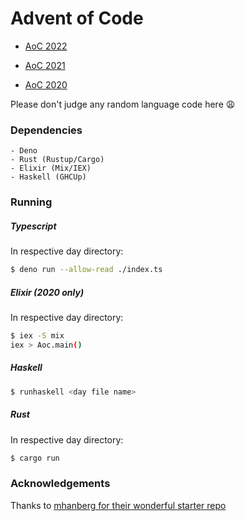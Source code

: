 # Advent of Code 

- [AoC 2022](https://adventofcode.com/2022/about)

- [AoC 2021](https://adventofcode.com/2021/about)

- [AoC 2020](https://adventofcode.com/2020/about)

Please don't judge any random language code here :weary:

### Dependencies
    - Deno
    - Rust (Rustup/Cargo)
    - Elixir (Mix/IEX)
    - Haskell (GHCUp)
    
### Running

##### Typescript
In respective day directory:
```bash
$ deno run --allow-read ./index.ts
```

##### Elixir (2020 only)
In respective day directory:
```bash
$ iex -S mix 
iex > Aoc.main()
```

##### Haskell
```bash
$ runhaskell <day file name>
```

##### Rust
In respective day directory:
```bash
$ cargo run
```

### Acknowledgements

Thanks to [mhanberg for their wonderful starter repo](https://github.com/mhanberg/advent-of-code-elixir-starter)
